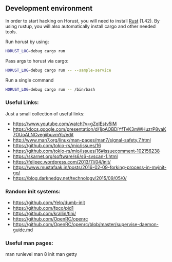 ## Development environment
In order to start hacking on Horust, you will need to install [Rust](https://www.rust-lang.org/tools/install) (1.42).
By using rustup, you will also automatically install cargo and other needed tools.

Run horust by using:
```bash
HORUST_LOG=debug cargo run 
```

Pass args to horust via cargo:
```bash
HORUST_LOG=debug cargo run -- --sample-service
```

Run a single command
```bash
HORUST_LOG=debug cargo run -- /bin/bash
```

### Useful Links:
Just a small collection of useful links:
* https://www.youtube.com/watch?v=gZqIEstv5lM
* https://docs.google.com/presentation/d/1jpAOBDiYfTvK3mWHuzrP8vaK7OUoALNCvegiibuvmYc/edit
* http://www.man7.org/linux/man-pages/man7/signal-safety.7.html
* https://github.com/tokio-rs/mio/issues/16 
* https://github.com/tokio-rs/mio/issues/16#issuecomment-102156238
* https://skarnet.org/software/s6/s6-svscan-1.html
* https://felipec.wordpress.com/2013/11/04/init/
* https://www.mustafaak.in/posts/2016-02-09-forking-process-in-myinit-go/
* https://blog.darknedgy.net/technology/2015/09/05/0/

### Random init systems:
* https://github.com/Yelp/dumb-init
* https://github.com/fpco/pid1
* https://github.com/krallin/tini/
* https://github.com/OpenRC/openrc
* https://github.com/OpenRC/openrc/blob/master/supervise-daemon-guide.md

### Useful man pages:
man runlevel
man 8 init
man getty
